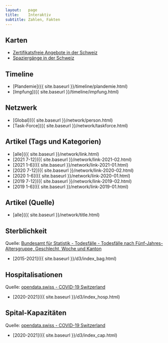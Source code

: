 ```yaml
---
layout:   page
title:    Interaktiv
subtitle: Zahlen, Fakten
---
```


## Karten

 * [Zertifikatsfreie Angebote in der Schweiz](https://maps.angst-frei.ch/)
 * [Spaziergänge in der Schweiz](https://spazieren.angst-frei.ch/)

## Timeline

 * [Plandemie]({{ site.baseurl }}/timeline/plandemie.html)
 * [Impfung]({{ site.baseurl }}/timeline/impfung.html)

## Netzwerk

 * [Global]({{ site.baseurl }}/network/person.html)
 * [Task-Force]({{ site.baseurl }}/network/taskforce.html)

## Artikel (Tags und Kategorien)

 * [alle]({{ site.baseurl }}/network/link.html)
 * [2021 7-12]({{ site.baseurl }}/network/link-2021-02.html)
 * [2021 1-6]({{ site.baseurl }}/network/link-2021-01.html)
 * [2020 7-12]({{ site.baseurl }}/network/link-2020-02.html)
 * [2020 1-6]({{ site.baseurl }}/network/link-2020-01.html)
 * [2019 7-12]({{ site.baseurl }}/network/link-2019-02.html)
 * [2019 1-6]({{ site.baseurl }}/network/link-2019-01.html)

## Artikel (Quelle)

 * [alle]({{ site.baseurl }}/network/title.html)

## Sterblichkeit

Quelle: [Bundesamt für Statistik - Todesfälle - Todesfälle nach Fünf-Jahres-Altersgruppe, Geschlecht, Woche und Kanton](https://www.bfs.admin.ch/bfs/de/home/statistiken/bevoelkerung/geburten-todesfaelle/todesfaelle.html)

 * [2015-2021]({{ site.baseurl }}/d3/index_bag.html)

## Hospitalisationen

Quelle: [opendata.swiss - COVID-19 Switzerland](https://opendata.swiss/en/dataset/covid-19-schweiz)

 * [2020-2021]({{ site.baseurl }}/d3/index_hosp.html)

## Spital-Kapazitäten

Quelle: [opendata.swiss - COVID-19 Switzerland](https://opendata.swiss/en/dataset/covid-19-schweiz)

 * [2020-2021]({{ site.baseurl }}/d3/index_cap.html)
